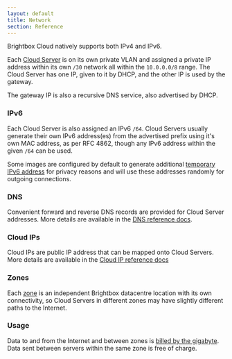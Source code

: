 ```yaml
---
layout: default
title: Network
section: Reference
---
```


Brightbox Cloud natively supports both IPv4 and IPv6.

Each [Cloud Server](/reference/glossary/#cloud_server) is on its own private VLAN and assigned a private IP address within its own `/30` network all within the `10.0.0.0/8` range. The Cloud Server has one IP, given to it by DHCP, and the other IP is used by the gateway.

The gateway IP is also a recursive DNS service, also advertised by DHCP.

### IPv6

Each Cloud Server is also assigned an IPv6 `/64`. Cloud Servers usually generate their own IPv6 address(es) from the advertised prefix using it's own MAC address, as per RFC 4862, though any IPv6 address within the given `/64` can be used.

Some images are configured by default to generate additional [temporary IPv6 address](http://en.wikipedia.org/wiki/IPv6_address#Temporary_addresses) for privacy reasons and will use these addresses randomly for outgoing connections.

### DNS

Convenient forward and reverse DNS records are provided for Cloud Server addresses. More details are available in the [DNS reference docs](/reference/dns/).

### Cloud IPs

Cloud IPs are public IP address that can be mapped onto Cloud Servers. More details are available in the [Cloud IP reference docs](/reference/cloud-ips/)

### Zones

Each [zone](/reference/glossary/#zone) is an independent Brightbox datacentre location with its own connectivity, so Cloud Servers in different zones may have slightly different paths to the Internet.

### Usage

Data to and from the Internet and between zones is [billed by the gigabyte](http://brightbox.com/pricing/#Data). Data sent between servers within the same zone is free of charge.

